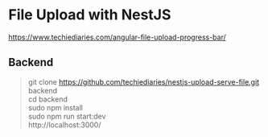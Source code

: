 # File Upload with NestJS

https://www.techiediaries.com/angular-file-upload-progress-bar/

## Backend

> git clone https://github.com/techiediaries/nestjs-upload-serve-file.git backend <br/>
> cd backend <br/>
> sudo npm install <br/>
> sudo npm run start:dev <br/>
> http://localhost:3000/ <br/>
